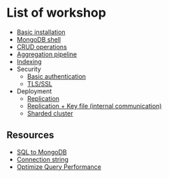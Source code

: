 # List of workshop
* [Basic installation](https://github.com/up1/course-mongodb/blob/main/workshop/00-start-single-instance.md)
* [MongoDB shell](https://github.com/up1/course-mongodb/blob/main/workshop/01-start-mongo-shell.md)
* [CRUD operations](https://github.com/up1/course-mongodb/blob/main/workshop/02-crud-operations.md)
* [Aggregation pipeline](https://github.com/up1/course-mongodb/blob/main/workshop/03-aggregation.md)
* [Indexing](https://github.com/up1/course-mongodb/blob/main/workshop/04-indexing.md)
* Security
  * [Basic authentication](https://github.com/up1/course-mongodb/tree/main/workshop/authentication)
  * [TLS/SSL](https://github.com/up1/course-mongodb/tree/main/workshop/security/ssl-tls)
* Deployment
  * [Replication](https://github.com/up1/course-mongodb/blob/main/workshop/replication/01-simple/)
  * [Replication + Key file (internal communication)](https://github.com/up1/course-mongodb/blob/main/workshop/replication/02-keyfile/)
  * [Sharded cluster](https://github.com/up1/course-mongodb/blob/main/workshop/replication/03-sharding/)

## Resources
* [SQL to MongoDB](https://docs.mongodb.com/manual/reference/sql-comparison/#sql-to-mongodb-mapping-chart)
* [Connection string](https://docs.mongodb.com/manual/reference/connection-string/#connections-dns-seedlist)
* [Optimize Query Performance](https://docs.mongodb.com/manual/tutorial/optimize-query-performance-with-indexes-and-projections/)
